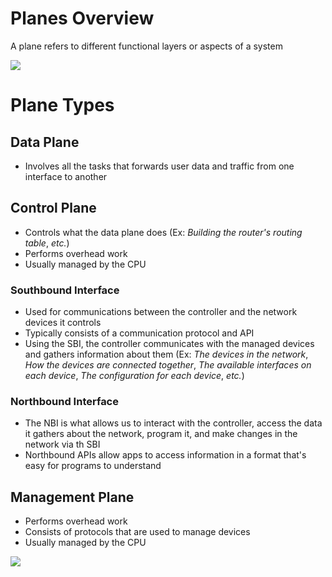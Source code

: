 # Planes Overview

A plane refers to different functional layers or aspects of a system

![](https://github.com/JonmarCorpuz/SecondBrain/blob/main/Assets/Whitespace.png)

# Plane Types

## Data Plane

* Involves all the tasks that forwards user data and traffic from one interface to another

## Control Plane

* Controls what the data plane does (Ex: *Building the router's routing table*, *etc.*)
* Performs overhead work
* Usually managed by the CPU

### Southbound Interface

* Used for communications between the controller and the network devices it controls
* Typically consists of a communication protocol and API
* Using the SBI, the controller communicates with the managed devices and gathers information about them (Ex: *The devices in the network*, *How the devices are connected together*, *The available interfaces on each device*, *The configuration for each device*, *etc.*)

### Northbound Interface

* The NBI is what allows us to interact with the controller, access the data it gathers about the network, program it, and make changes in the network via th SBI
* Northbound APIs allow apps to access information in a format that's easy for programs to understand

## Management Plane

* Performs overhead work
* Consists of protocols that are used to manage devices
* Usually managed by the CPU

![](https://github.com/JonmarCorpuz/SecondBrain/blob/main/Assets/Whitespace.png)
